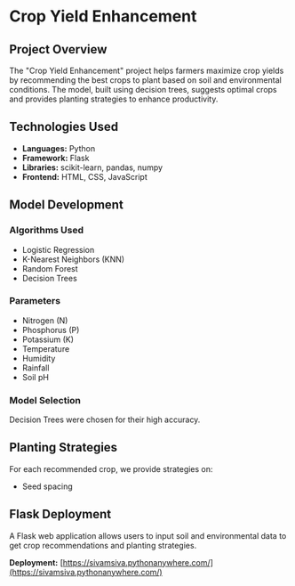 # Crop Yield Enhancement

## Project Overview
The "Crop Yield Enhancement" project helps farmers maximize crop yields by recommending the best crops to plant based on soil and environmental conditions. The model, built using decision trees, suggests optimal crops and provides planting strategies to enhance productivity.

## Technologies Used
- **Languages:** Python
- **Framework:** Flask
- **Libraries:** scikit-learn, pandas, numpy
- **Frontend:** HTML, CSS, JavaScript

## Model Development

### Algorithms Used
- Logistic Regression
- K-Nearest Neighbors (KNN)
- Random Forest
- Decision Trees

### Parameters
- Nitrogen (N)
- Phosphorus (P)
- Potassium (K)
- Temperature
- Humidity
- Rainfall
- Soil pH

### Model Selection
Decision Trees were chosen for their high accuracy.

## Planting Strategies
For each recommended crop, we provide strategies on:
- Seed spacing

## Flask Deployment
A Flask web application allows users to input soil and environmental data to get crop recommendations and planting strategies.

**Deployment:** [https://sivamsiva.pythonanywhere.com/](https://sivamsiva.pythonanywhere.com/)
